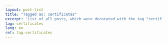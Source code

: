 ```yaml
---
layout: post-list
title: "Tagged as: certificates"
excerpt: 'List of all posts, which were decorated with the tag "certificates".'  
tag: certificates
lang: en
ref: tag-certificates
---
```


